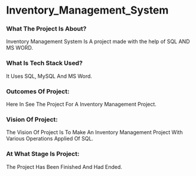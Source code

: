 # Inventory_Management_System

### What The Project Is About?
Inventory Management System Is A project made with the help of SQL AND MS WORD.

### What Is Tech Stack Used?
It Uses SQL, MySQL And MS Word.

### Outcomes Of Project:
Here In See The Project For A Inventory Management Project.

### Vision Of Project:
The Vision Of Project Is To Make An Inventory Management Project With Various Operations Applied Of SQL.

### At What Stage Is Project:
The Project Has Been Finished And Had Ended.

